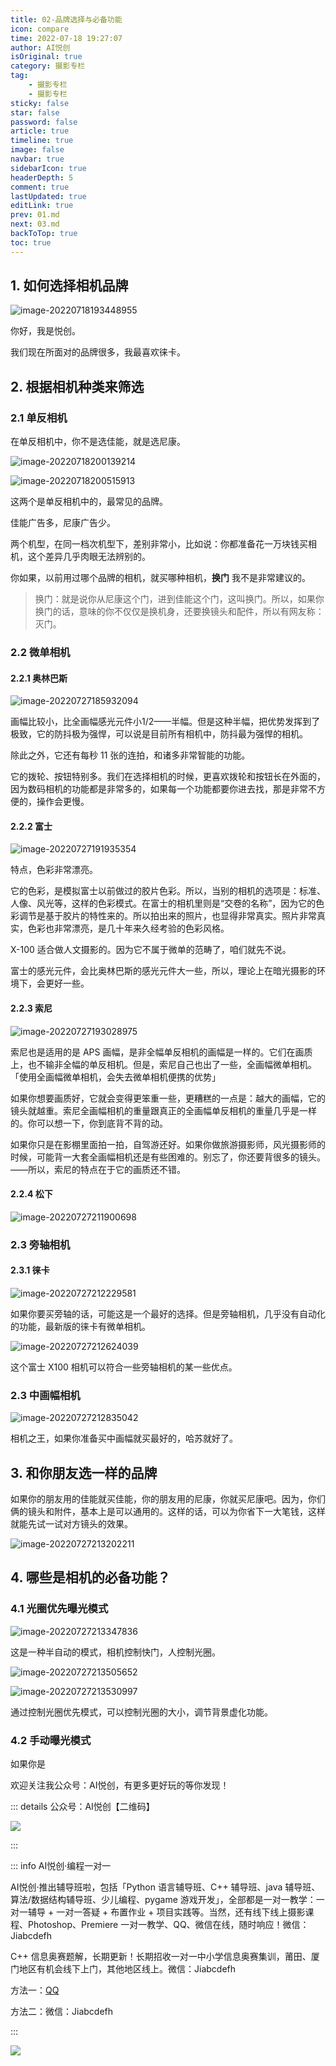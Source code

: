 ```yaml
---
title: 02-品牌选择与必备功能
icon: compare
time: 2022-07-18 19:27:07
author: AI悦创
isOriginal: true
category: 摄影专栏
tag:
    - 摄影专栏
    - 摄影专栏
sticky: false
star: false
password: false
article: true
timeline: true
image: false
navbar: true
sidebarIcon: true
headerDepth: 5
comment: true
lastUpdated: true
editLink: true
prev: 01.md
next: 03.md
backToTop: true
toc: true
---
```


## 1. 如何选择相机品牌

![image-20220718193448955](./02.assets/image-20220718193448955.png)

你好，我是悦创。

我们现在所面对的品牌很多，我最喜欢徕卡。

## 2. 根据相机种类来筛选

### 2.1 单反相机

在单反相机中，你不是选佳能，就是选尼康。

![image-20220718200139214](./02.assets/image-20220718200139214.png)

![image-20220718200515913](./02.assets/image-20220718200515913.png)

这两个是单反相机中的，最常见的品牌。

佳能广告多，尼康广告少。

两个机型，在同一档次机型下，差别非常小，比如说：你都准备花一万块钱买相机，这个差异几乎肉眼无法辨别的。

你如果，以前用过哪个品牌的相机，就买哪种相机，**换门** 我不是非常建议的。

> 换门：就是说你从尼康这个门，进到佳能这个门，这叫换门。所以，如果你换门的话，意味的你不仅仅是换机身，还要换镜头和配件，所以有网友称：灭门。

### 2.2 微单相机

#### 2.2.1 奥林巴斯

![image-20220727185932094](./02.assets/image-20220727185932094.png)

画幅比较小，比全画幅感光元件小1/2——半幅。但是这种半幅，把优势发挥到了极致，它的防抖极为强悍，可以说是目前所有相机中，防抖最为强悍的相机。

除此之外，它还有每秒 11 张的连拍，和诸多非常智能的功能。

它的拨轮、按钮特别多。我们在选择相机的时候，更喜欢拨轮和按钮长在外面的，因为数码相机的功能都是非常多的，如果每一个功能都要你进去找，那是非常不方便的，操作会更慢。

#### 2.2.2 富士

![image-20220727191935354](./02.assets/image-20220727191935354.png)

特点，色彩非常漂亮。

它的色彩，是模拟富士以前做过的胶片色彩。所以，当别的相机的选项是：标准、人像、风光等，这样的色彩模式。在富士的相机里则是“交卷的名称”，因为它的色彩调节是基于胶片的特性来的。所以拍出来的照片，也显得非常真实。照片非常真实，色彩也非常漂亮，是几十年来久经考验的色彩风格。

X-100 适合做人文摄影的。因为它不属于微单的范畴了，咱们就先不说。

富士的感光元件，会比奥林巴斯的感光元件大一些，所以，理论上在暗光摄影的环境下，会更好一些。



#### 2.2.3 索尼

![image-20220727193028975](./02.assets/image-20220727193028975.png)

索尼也是适用的是 APS 画幅，是非全幅单反相机的画幅是一样的。它们在画质上，也不输非全幅的单反相机。但是，索尼自己也出了一些，全画幅微单相机。「使用全画幅微单相机，会失去微单相机便携的优势」

如果你想要画质好，它就会变得更笨重一些，更糟糕的一点是：越大的画幅，它的镜头就越重。索尼全画幅相机的重量跟真正的全画幅单反相机的重量几乎是一样的。你可以想一下，你到底背不背的动。

如果你只是在影棚里面拍一拍，自驾游还好。如果你做旅游摄影师，风光摄影师的时候，可能背一大套全画幅相机还是有些困难的。别忘了，你还要背很多的镜头。——所以，索尼的特点在于它的画质还不错。



#### 2.2.4 松下

![image-20220727211900698](./02.assets/image-20220727211900698.png)



### 2.3 旁轴相机

#### 2.3.1 徕卡

![image-20220727212229581](./02.assets/image-20220727212229581.png)

如果你要买旁轴的话，可能这是一个最好的选择。但是旁轴相机，几乎没有自动化的功能，最新版的徕卡有微单相机。

![image-20220727212624039](./02.assets/image-20220727212624039.png)

这个富士 X100 相机可以符合一些旁轴相机的某一些优点。

### 2.3 中画幅相机

![image-20220727212835042](./02.assets/image-20220727212835042.png)

相机之王，如果你准备买中画幅就买最好的，哈苏就好了。



## 3. 和你朋友选一样的品牌

如果你的朋友用的佳能就买佳能，你的朋友用的尼康，你就买尼康吧。因为，你们俩的镜头和附件，基本上是可以通用的。这样的话，可以为你省下一大笔钱，这样就能先试一试对方镜头的效果。

![image-20220727213202211](./02.assets/image-20220727213202211.png)



## 4. 哪些是相机的必备功能？

### 4.1 光圈优先曝光模式

![image-20220727213347836](./02.assets/image-20220727213347836.png)

这是一种半自动的模式，相机控制快门，人控制光圈。

![image-20220727213505652](./02.assets/image-20220727213505652.png)

![image-20220727213530997](./02.assets/image-20220727213530997.png)

通过控制光圈优先模式，可以控制光圈的大小，调节背景虚化功能。



### 4.2 手动曝光模式

如果你是











































欢迎关注我公众号：AI悦创，有更多更好玩的等你发现！

::: details 公众号：AI悦创【二维码】

![](/gzh.jpg)

:::

::: info AI悦创·编程一对一

AI悦创·推出辅导班啦，包括「Python 语言辅导班、C++ 辅导班、java 辅导班、算法/数据结构辅导班、少儿编程、pygame 游戏开发」，全部都是一对一教学：一对一辅导 + 一对一答疑 + 布置作业 + 项目实践等。当然，还有线下线上摄影课程、Photoshop、Premiere 一对一教学、QQ、微信在线，随时响应！微信：Jiabcdefh

C++ 信息奥赛题解，长期更新！长期招收一对一中小学信息奥赛集训，莆田、厦门地区有机会线下上门，其他地区线上。微信：Jiabcdefh

方法一：[QQ](http://wpa.qq.com/msgrd?v=3&uin=1432803776&site=qq&menu=yes)

方法二：微信：Jiabcdefh

:::

![](/zsxq.jpg)























